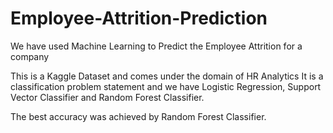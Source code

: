 # Employee-Attrition-Prediction
We have used Machine Learning to Predict the Employee Attrition for a company

This is a Kaggle Dataset and comes under the domain of HR Analytics
It is a classification problem statement and we have Logistic Regression, Support Vector Classifier and Random Forest Classifier.

The best accuracy was achieved by Random Forest Classifier.

